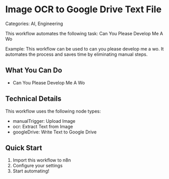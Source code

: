 # Image OCR to Google Drive Text File

Categories: AI, Engineering

This workflow automates the following task: Can You Please Develop Me A Wo

Example: This workflow can be used to can you please develop me a wo. It automates the process and saves time by eliminating manual steps.

## What You Can Do
- Can You Please Develop Me A Wo

## Technical Details

This workflow uses the following node types:

- manualTrigger: Upload Image
- ocr: Extract Text from Image
- googleDrive: Write Text to Google Drive

## Quick Start
1. Import this workflow to n8n
2. Configure your settings
3. Start automating!

